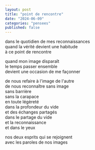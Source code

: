 ```yaml
---
layout: post
title: "point de rencontre"
date: "2024-06-09"
categories: "pensees"
published: false
---
```


dans le quotidien de mes reconnaissances  
quand la vérité devient une habitude  
à ce point de rencontre  

quand mon image disparaît  
le temps passer ensemble  
devient une occasion de me façonner  

de nous refaire à l'image de l'autre  
de nous reconnaître sans image  
sans barrière  
sans la carapace  
en toute légèreté  
dans la profondeur du vide  
et des échanges partagés  
dans le partage du vide  
et la reconnaissance  
et dans le yeux  

nos deux esprits qui se rejoignent  
avec les paroles de nos images  
